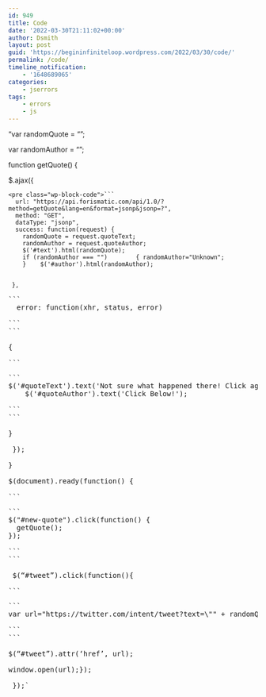 ```yaml
---
id: 949
title: Code
date: '2022-03-30T21:11:02+00:00'
author: Dsmith
layout: post
guid: 'https://begininfiniteloop.wordpress.com/2022/03/30/code/'
permalink: /code/
timeline_notification:
    - '1648689065'
categories:
    - jserrors
tags:
    - errors
    - js
---
```


“var randomQuote = “”;

var randomAuthor = “”;

function getQuote() {

 $.ajax({

```
<pre class="wp-block-code">```
  url: "https://api.forismatic.com/api/1.0/?method=getQuote&lang=en&format=jsonp&jsonp=?",
  method: "GET",
  dataType: "jsonp",
  success: function(request) {
    randomQuote = request.quoteText;
    randomAuthor = request.quoteAuthor;
    $('#text').html(randomQuote);
    if (randomAuthor === "")        { randomAuthor="Unknown";
    }    $('#author').html(randomAuthor);

```
```

 },

```
<pre class="wp-block-code">```
  error: function(xhr, status, error) 

```
```

{

```
<pre class="wp-block-code">```
$('#quoteText').text('Not sure what happened there! Click again to generate a new quote!');
    $('#quoteAuthor').text('Click Below!');

```
```

}

 });

}

$(document).ready(function() {

```
<pre class="wp-block-code">```
$("#new-quote").click(function() {
  getQuote();
});

```
```

 $(“#tweet”).click(function(){

```
<pre class="wp-block-code">```
var url="https://twitter.com/intent/tweet?text=\"" + randomQuote + "\" -" + randomAuthor;

```
```

$(“#tweet”).attr(‘href’, url);

window.open(url);});

 });`